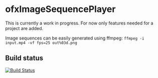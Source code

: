 # ofxImageSequencePlayer

This is currently a work in progress. For now only features needed for a project are added.

Image sequences can be easily generated using ffmpeg: `ffmpeg -i input.mp4 -vf fps=25 out%03d.png`

## Build status

[![Build Status](https://travis-ci.com/thomasgeissl/ofxImageSequencePlayer.svg?branch=master)](https://travis-ci.com/thomasgeissl/ofxImageSequencePlayer)
